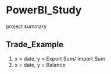 # PowerBI_Study
project summary

## Trade_Example

1. x = date, y = Export Sum/ Import Sum
2. x = date, y = Balance


